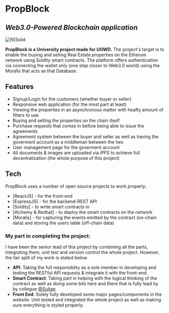 # PropBlock
## _Web3.0-Powered Blockchain application_

![N|Solid](https://en.bitcoinwiki.org/upload/en/images/d/d5/Solidity.png)


**PropBlock is a University project made for UOWD.** The project's target is to enable the buying and selling Real Estate properties on the Etherum network using Soldity smart contracts. The platform offers authentication via connecting the wallet only (one step closer to Web3.0 world) using the Moralis that acts as that Database.

## Features

- Signup/Login for the customers (whether buyer or seller)
- Responsive web application (for the most part at least)
- Viewing the properties in an asynchronous matter with heafty amount of filters to use
- Buying and selling the properties on the chain itself
- Purchase requests that comes in before being able to issue the agreements
- Agreement system between the buyer and seller as well as having the goverment account as a middleman between the two
- User management page for the goverment account
- All documents & images are uploaded via _IPFS_ to achieve full decentralization (the whole purpose of this project)

## Tech

PropBlock uses a number of open source projects to work properly:

- [ReactJS] - for the front-end
- [ExpressJS] - for the backend-REST API
- [Soldity] - to write smart contracts in
- [Alchemy & Redhat] - to deploy the smart contracts on the network
- [Moralis] - for capturing the events emitted by the contract (on-chain data) and storing the users table (off-chain data)

### My part in completing the project:
I have been the senior lead of this project by combining all the parts, integrating them, unit test and version control the whole project. However, the fair split of my work is stated below
- **API**: Taking the full responsiblity as a sole member in developing and testing the RESTful API requests & integrate it with the front-end.
- **Smart Contract**: Taking part in helping with the logical thinking of the contract as well as doing some bits here and there that is fully lead by by collegue [@Sultan](https://github.com/sultanspeenjan)
- **Front End**: Solely fully developed some major pages/components in the website. Unit tested and integrated the whole project as well as making sure everything is styled properly.